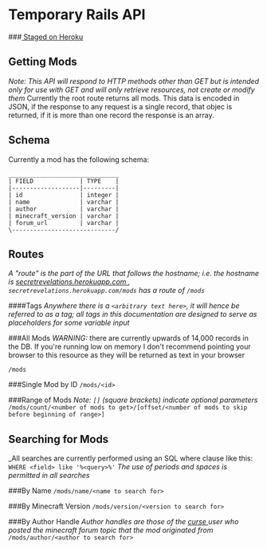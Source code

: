 Temporary Rails API
===================
###[ Staged on Heroku ]( secretrevelations.herokuapp.com )

Getting Mods
------------
_Note: This API will respond to HTTP methods other than GET but is intended only for use with GET and will only retrieve resources, not create or modify them_
Currently the root route returns all mods. This data is encoded in JSON, if the response to any request is a single record, that objec is returned, if it is more than one record the response is an array.

Schema
------
Currently a mod has the following schema:

    _______________________________
    | FIELD             | TYPE    |
    |-------------------|---------|
    | id                | integer |
    | name              | varchar |
    | author            | varchar |
    | minecraft_version | varchar |
    | forum_url         | varchar |
    \-----------------------------/

Routes
------
_A "route" is the part of the URL that follows the hostname; i.e. the hostname is [ secretrevelations.herokuapp.com ]( secretrevelations.herokuapp.com ), `secretrevelations.herokuapp.com/mods` has a route of `/mods`_

####Tags
_Anywhere there is a `<arbitrary text here>`, it will hence be referred to as a tag; all tags in this documentation are designed to serve as placeholders for some variable input_

###All Mods
*WARNING:* there are currently upwards of 14,000 records in the DB. If you're running low on memory I don't recommend pointing your browser to this resource as they will be returned as text in your browser

`/mods`

###Single Mod by ID
`/mods/<id>`

###Range of Mods
_Note: `[]` (square brackets) indicate optional parameters_
`/mods/count/<number of mods to get>/[offset/<number of mods to skip before beginning of range>]`

Searching for Mods
------------------
_All searches are currently performed using an SQL where clause like this: `WHERE <field> like '%<query>%'`
_The use of periods and spaces is permitted in all searches_

###By Name
`/mods/name/<name to search for>`

###By Minecraft Version
`/mods/version/<version to search for>`

###By Author Handle
_Author handles are those of the [ curse ]( http://www.curse.com/ ) user who posted the minecraft forum topic that the mod originated from_
`/mods/author/<author to search for>`
